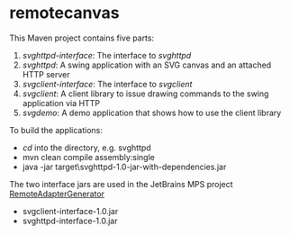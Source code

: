 # remotecanvas
This Maven project contains five parts:
1. _svghttpd-interface_: The interface to _svghttpd_
2. _svghttpd_: A swing application with an SVG canvas and an attached HTTP server
3. _svgclient-interface_: The interface to _svgclient_
4. _svgclient_: A client library to issue drawing commands to the swing application via HTTP
5. _svgdemo_: A demo application that shows how to use the client library

To build the applications:
- _cd_ into the directory, e.g. svghttpd
- mvn clean compile assembly:single
- java -jar target\svghttpd-1.0-jar-with-dependencies.jar

The two interface jars are used in the JetBrains MPS project [RemoteAdapterGenerator](https://github.com/janradeck/RemoteAdapterGenerator)
- svgclient-interface-1.0.jar
- svghttpd-interface-1.0.jar
